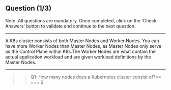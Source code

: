 ## Question (1/3)

Note: All questions are mandatory. Once completed, click on the 'Check Answers' button to validate and continue to the next question.

---

A K8s cluster consists of both Master Nodes and Worker Nodes. You can have more Worker Nodes than Master Nodes, as Master Nodes only serve as the Control Plane within K8s.The Worker Nodes are what contain the actual application workload and are given workload definitions by the Master Nodes.

---

>>Q1: How many nodes does a Kubernetes cluster consist of?<<
=== 2
